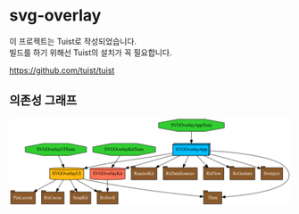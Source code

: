 # svg-overlay

이 프로젝트는 Tuist로 작성되었습니다.  
빌드를 하기 위해선 Tuist의 설치가 꼭 필요합니다.

https://github.com/tuist/tuist

## 의존성 그래프
![image](./Assets/graph.png)
